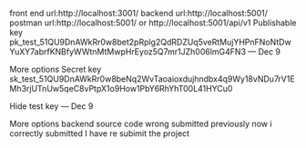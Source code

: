 front end url:http://localhost:3001/
backend url:http://localhost:5001/
postman url:http://localhost:5001/
or
http://localhost:5001/api/v1
Publishable key
pk_test_51QU9DnAWkRr0w8bet2pRplg2QdRDZUq5veRtMujYHPnFNoNtDwYuXY7abrfKNBfyWWtnMtMwpHrEyoz5Q7mr1JZh006lmG4FN3
—
Dec 9

More options
Secret key
sk_test_51QU9DnAWkRr0w8beNq2WvTaoaioxdujhndbx4q9Wy18vNDu7rV1EMh3rjUTnUw5qeC8vPtpX1o9How1PbY6RhYhT00L41HYCu0

Hide test key
—
Dec 9

More options
backend source code wrong submitted previously now i correctly submitted
 I have re subimit the project 